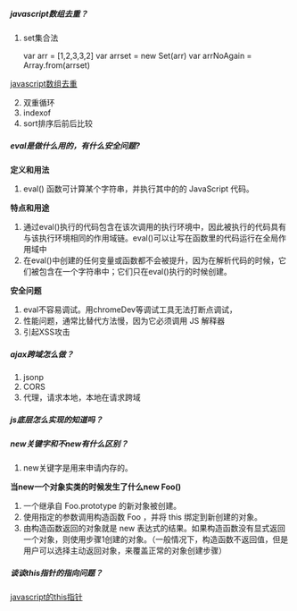 ##### javascript数组去重？
1. set集合法

    var arr = [1,2,3,3,2]
    var arrset = new Set(arr)
    var arrNoAgain = Array.from(arrset)

[javascript数组去重](https://github.com/mqyqingfeng/Blog/issues/27)

2. 双重循环
3. indexof
4. sort排序后前后比较

##### eval是做什么用的，有什么安全问题?
**定义和用法**
1. eval() 函数可计算某个字符串，并执行其中的的 JavaScript 代码。

**特点和用途**
1. 通过eval()执行的代码包含在该次调用的执行环境中，因此被执行的代码具有与该执行环境相同的作用域链。eval()可以让写在函数里的代码运行在全局作用域中
2. 在eval()中创建的任何变量或函数都不会被提升，因为在解析代码的时候，它们被包含在一个字符串中；它们只在eval()执行的时候创建。

**安全问题**
1. eval不容易调试。用chromeDev等调试工具无法打断点调试，
2. 性能问题，通常比替代方法慢，因为它必须调用 JS 解释器
3. 引起XSS攻击

##### ajax跨域怎么做？
1. jsonp
2. CORS
3. 代理，请求本地，本地在请求跨域

##### js底层怎么实现的知道吗？

##### new关键字和不new有什么区别？
1. new关键字是用来申请内存的。

**当new一个对象实类的时候发生了什么new Foo()**
1. 一个继承自 Foo.prototype 的新对象被创建。
2. 使用指定的参数调用构造函数 Foo ，并将 this 绑定到新创建的对象。
3. 由构造函数返回的对象就是 new 表达式的结果。如果构造函数没有显式返回一个对象，则使用步骤1创建的对象。（一般情况下，构造函数不返回值，但是用户可以选择主动返回对象，来覆盖正常的对象创建步骤）

##### 谈谈this指针的指向问题？
[javascript的this指针](http://www.ruanyifeng.com/blog/2010/04/using_this_keyword_in_javascript.html)


